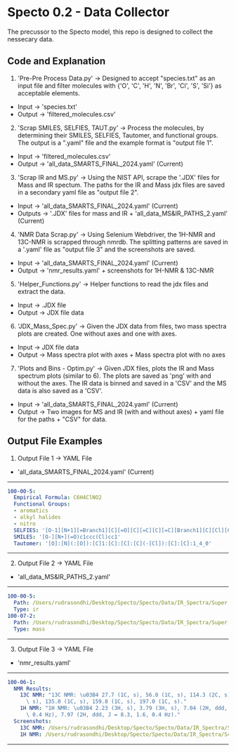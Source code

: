 
# Specto 0.2 - Data Collector

The precussor to the Specto model, this repo is designed to collect the nessecary data. 


## Code and Explanation

1. 'Pre-Pre Process Data.py' -> Designed to accept "species.txt" as an input file and filter molecules with {'O', 'C', 'H', 'N', 'Br', 'Cl', 'S', 'Si'} as acceptable elements. 

- Input -> 'species.txt' 
- Output -> 'filtered_molecules.csv'

2. 'Scrap SMILES, SELFIES, TAUT.py' -> Process the molecules, by determining their SMILES, SELFIES, Tautomer, and functional groups. The output is a ".yaml" file and the example format is "output file 1". 

- Input -> 'filtered_molecules.csv'
- Output -> 'all_data_SMARTS_FINAL_2024.yaml' (Current)

3. 'Scrap IR and MS.py' -> Using the NIST API, scrape the '.JDX' files for Mass and IR spectum. The paths for the IR and Mass jdx files are saved in a secondary yaml file as "output file 2". 

- Input -> 'all_data_SMARTS_FINAL_2024.yaml' (Current)
- Outputs -> '.JDX' files for mass and IR + 'all_data_MS&IR_PATHS_2.yaml' (Current)

4. 'NMR Data Scrap.py' -> Using Selenium Webdriver, the 1H-NMR and 13C-NMR is scrapped through nmrdb. The splitting patterns are saved in a '.yaml' file as "output file 3" and the screenshots are saved.

- Input -> 'all_data_SMARTS_FINAL_2024.yaml' (Current)
- Output -> 'nmr_results.yaml' + screenshots for 1H-NMR & 13C-NMR

5. 'Helper_Functions.py' -> Helper functions to read the jdx files and extract the data. 

- Input -> .JDX file
- Output -> JDX file data

6. 'JDX_Mass_Spec.py' -> Given the JDX data from files, two mass spectra plots are created. One without axes and one with axes. 

- Input -> JDX file data
- Output -> Mass spectra plot with axes + Mass spectra plot with no axes

7. 'Plots and Bins - Optim.py' -> Given JDX files, plots the IR and Mass spectrum plots (similar to 6). The plots are saved as 'png' with and without the axes. The IR data is binned and saved in a 'CSV' and the MS data is also saved as a 'CSV'. 
- Input -> 'all_data_SMARTS_FINAL_2024.yaml' (Current)
- Output -> Two images for MS and IR (with and without axes) + yaml file for the paths + "CSV" for data. 







## Output File Examples

1. Output File 1 -> YAML File

- 'all_data_SMARTS_FINAL_2024.yaml' (Current)
----

```yaml
100-00-5:
  Empirical Formula: C6H4ClNO2
  Functional Groups:
  - aromatics
  - alkyl halides
  - nitro
  SELFIES: '[O-1][N+1][=Branch1][C][=O][C][=C][C][=C][Branch1][C][Cl][C][=C][Ring1][#Branch1]'
  SMILES: '[O-][N+](=O)c1ccc(Cl)cc1'
  Tautomer: '[O]:[N](:[O]):[C]1:[C]:[C]:[C](-[Cl]):[C]:[C]:1_4_0'
```

---- 

2. Output File 2 -> YAML File
- 'all_data_MS&IR_PATHS_2.yaml'
----

```yaml
100-00-5:
  Path: /Users/rudrasondhi/Desktop/Specto/Specto/Data/IR_Spectra/Super Cool Data/ir/100-00-5.jdx
  Type: ir
100-07-2:
  Path: /Users/rudrasondhi/Desktop/Specto/Specto/Data/IR_Spectra/Super Cool Data/mass/100-07-2.jdx
  Type: mass
```
---- 

3. Output File 3 -> YAML File
- 'nmr_results.yaml'
----

```yaml
100-06-1:
  NMR Results:
    13C NMR: "13C NMR: \u03B4 27.7 (1C, s), 56.0 (1C, s), 114.3 (2C, s), 130.7 (2C,\
      \ s), 135.0 (1C, s), 159.8 (1C, s), 197.0 (1C, s)."
    1H NMR: "1H NMR: \u03B4 2.23 (3H, s), 3.79 (3H, s), 7.04 (2H, ddd, J = 8.3, 1.3,\
      \ 0.4 Hz), 7.97 (2H, ddd, J = 8.3, 1.6, 0.4 Hz)."
  Screenshots:
    13C NMR: /Users/rudrasondhi/Desktop/Specto/Specto/Data/IR_Spectra/Screenshots/13C_NMR/100-06-1_13c_nmr.png
    1H NMR: /Users/rudrasondhi/Desktop/Specto/Specto/Data/IR_Spectra/Screenshots/1H_NMR/100-06-1_1h_nmr.png
```
---- 

